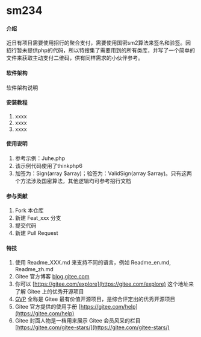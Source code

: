 # sm234

#### 介绍
近日有项目需要使用招行的聚合支付，需要使用国密sm2算法来签名和验签。因招行暂未提供php的代码，所以特搜集了需要用到的所有类库，并写了一个简单的文件来获取主动支付二维码，供有同样需求的小伙伴参考。

#### 软件架构
软件架构说明


#### 安装教程

1.  xxxx
2.  xxxx
3.  xxxx

#### 使用说明

1.  参考示例：Juhe.php
2.  该示例代码使用了thinkphp6
3.  加签为：Sign(array $array)；验签为：ValidSign(array $array)。只有这两个方法涉及国密算法，其他逻辑均可参考招行文档

#### 参与贡献

1.  Fork 本仓库
2.  新建 Feat_xxx 分支
3.  提交代码
4.  新建 Pull Request


#### 特技

1.  使用 Readme\_XXX.md 来支持不同的语言，例如 Readme\_en.md, Readme\_zh.md
2.  Gitee 官方博客 [blog.gitee.com](https://blog.gitee.com)
3.  你可以 [https://gitee.com/explore](https://gitee.com/explore) 这个地址来了解 Gitee 上的优秀开源项目
4.  [GVP](https://gitee.com/gvp) 全称是 Gitee 最有价值开源项目，是综合评定出的优秀开源项目
5.  Gitee 官方提供的使用手册 [https://gitee.com/help](https://gitee.com/help)
6.  Gitee 封面人物是一档用来展示 Gitee 会员风采的栏目 [https://gitee.com/gitee-stars/](https://gitee.com/gitee-stars/)
